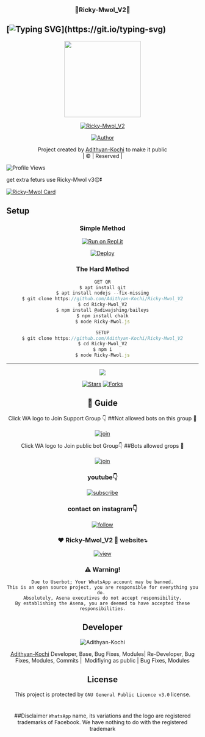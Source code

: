 






  
<h3 align="center">💝Ricky-Mwol_V2💝</h3>

## [![Typing SVG](https://readme-typing-svg.herokuapp.com?font=Lemon+milk&color=F5000&lines=Welcome+to+Ricky-Mwol_V2+WA+Bot...;Created+by+Kochi+and+Adithyan...;This+is+a+Bgm+stickerbot...;With+more+features...)](https://git.io/typing-svg)

<div align="center">
  <img border-radius: 15px src="https://drive.google.com/file/d/1WNtfV-YwEVbRrbWu9JFE-fk0tf-auaL5/view?usp=drivesdk" width="200" height="200"/>
  <p align="center">
<a href="#"><img title="Ricky-Mwol_V2" src="https://img.shields.io/badge/Ricky-Mwol_V2-green?colorA=%23ff0000&colorB=%23017e40&style=for-the-badge"></a>
</p>
  <p align="center">
<a href="https://github.com/Adithyan-Kochi"><img title="Author" src="https://img.shields.io/badge/Author-4SUR4V3TH4L4M-/Ricky-Mwol_V2?color=blue&style=for-the-badge&logo=whatsapp"></a>
</p>
</div>
<p align="center">
Project created by <a href="https://github.com/Adithyan-Kochi">Adithyan-Kochi</a> to make it public
    <br>
       | © |
        Reserved |
    <br> 
</p>

![Profile Views](https://hits.seeyoufarm.com/api/count/incr/badge.svg?url=https://github.com/Adithyan-Kochi/Ricky-Mwol_V2&title=Ricky-Mwol_V2%20Views)

get extra feturs use Ricky-Mwol v3😍⏬

[![Ricky-Mwol Card](https://github-readme-stats.vercel.app/api/pin/?username=Adithyan-Kochi&repo=Ricky-Mwol_V3&theme=nightowl)](https://github.com/Adithyan-Kochi/Ricky-Mwol_V3)
  </div>
    

## Setup
<div align="center">

  ### Simple Method
 
[![Run on Repl.it](https://repl.it/badge/github/quiec/whatsAlfa)](https://replit.com/@Kochiser/Ricky-Mwol-QR)
  

[![Deploy](https://www.herokucdn.com/deploy/button.svg)](https://heroku.com/deploy?template=https://github.com/Adithyan-Kochi/Ricky-Mwol_V2) 
 
### The Hard Method
```js
GET QR
$ apt install git
$ apt install nodejs --fix-missing
$ git clone https://github.com/Adithyan-Kochi/Ricky-Mwol_V2
$ cd Ricky-Mwol_V2
$ npm install @adiwajshing/baileys
$ npm install chalk
$ node Ricky-Mwol.js
```
      
```js
SETUP
$ git clone https://github.com/Adithyan-Kochi/Ricky-Mwol_V2
$ cd Ricky-Mwol_V2
$ npm i
$ node Ricky-Mwol.js
```

----

  <p align="center">
  <a href="httsp://github.com/Adithyan-Kochi/Ricky-Mwol_V2">
    
<a href="https://github.com/farhan-dqz/followers">
<img src="https://img.shields.io/github/repo-size/farhan-dqz/Julie-Mwol?color=green&label=Repo%20total%20size&style=plastic">
<p align="center">
<a href="https://github.com/Adithyan-Kochi/followers"
<img title="Followers" src="https://img.shields.io/github/followers/Adithyan-Kochi?color=blue&style=flat-square"></a>
<a href="https://github.com/Adithyan-Kochi/Ricky-Mwol_V2/stargazers/"><img title="Stars" src="https://img.shields.io/github/stars/Adithyan-Kochi/Ricky-Mwol_V2?color=blue&style=flat-trangle"></a>
<a href="https://github.com/Adithyan-Kochi/Ricky-Mwol_V2/network/members"><img title="Forks" src="https://img.shields.io/github/forks/Adithyan-Kochi/Ricky-Mwol_V2?color=blue&style=flat-trangle"></a>
</p>

## 📢 Guide
Click WA logo to Join Support Group 👇
##Not allowed bots on this group 🔰
    <br>
<br>
  [![join](https://github.com/Alien-alfa/PublicBot/blob/main/wlogo.svg.png)](https://chat.whatsapp.com/FO3JyZPm1ma3vHyEQjaToY)
  <div align="center">


Click WA logo to Join public bot Group👇
##Bots allowed grops 🔰
    <br>
<br>
  [![join](https://github.com/Alien-alfa/PublicBot/blob/main/wlogo.svg.png)](https://chat.whatsapp.com/BUt420LTGKBHNHALHKV9jJ)
  <div align="center">

  </div>

### youtube👇

[![subscribe](https://i.ibb.co/mqttCVQ/images-1-1.png)](https://youtube.com/channel/UCllom1TvXieyxcGaanSpMvA)


### contact on instagram👇

[![follow](https://i.ibb.co/zHdm4Hj/images-5-2.jpg)](https://www.instagram.com/_Kochi_ser_/)

### ❤️ Ricky-Mwol_V2 💙 website⤵️

[![view](https://i.ibb.co/cyXKpj7/images-7-1-1.jpg)](https://Ricky-Mwol_v2AdithyanKochi.blogspot.com)


### ⚠️ Warning! 
```
Due to Userbot; Your WhatsApp account may be banned.
This is an open source project, you are responsible for everything you do. 
Absolutely, Asena executives do not accept responsibility.
By establishing the Asena, you are deemed to have accepted these responsibilities.
```

## Developer
  <div align="center">
    
![Adithyan-Kochi](https://github.com/Adithyan-Kochi.png?size=100)

 [Adithyan-Kochi](https://github.com/Adithyan-Kochi)
Developer, Base, Bug Fixes, Modules| Re-Developer, Bug Fixes, Modules, Commits |  Modifiying  as   public | Bug Fixes, Modules 
  </div>
    


## License
This project is protected by `GNU General Public Licence v3.0` license.
# 
##Disclaimer
`WhatsApp` name, its variations and the logo are registered trademarks of Facebook. We have nothing to do with the registered trademark




























